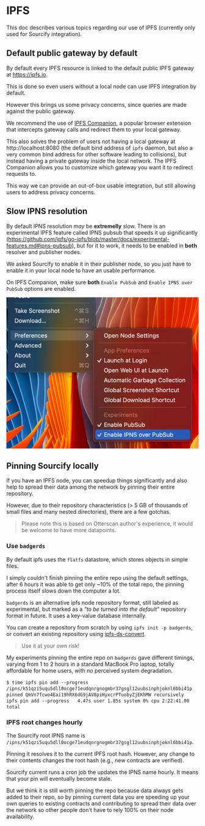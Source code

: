 # IPFS

This doc describes various topics regarding our use of IPFS (currently only used for Sourcify integration).

## Default public gateway by default

By default every IPFS resource is linked to the default public IPFS gateway at https://ipfs.io.

This is done so even users without a local node can use IPFS integration by default.

However this brings us some privacy concerns, since queries are made against the public gateway.

We recommend the use of [IPFS Companion](https://docs.ipfs.io/install/ipfs-companion/), a popular browser extension that intercepts gateway calls and redirect them to your local gateway.

This also solves the problem of users not having a local gateway at http://localhost:8080 (the default bind address of `ipfs` daemon, but also a very common bind address for other software leading to collisions), but instead having a private gateway inside the local network. The IPFS Companion allows you to customize which gateway you want it to redirect requests to.

This way we can provide an out-of-box usable integration, but still allowing users to address privacy concerns.

## Slow IPNS resolution

By default IPNS resolution _may_ be **extremelly** slow. There is an experimental IPFS feature called IPNS pubsub that speeds it up significantly (https://github.com/ipfs/go-ipfs/blob/master/docs/experimental-features.md#ipns-pubsub), but for it to work, it needs to be enabled in **both** resolver and publisher nodes.

We asked Sourcify to enable it in their publisher node, so you just have to enable it in your local node to have an usable performance.

On IPFS Companion, make sure **both** `Enable PubSub` and `Enable IPNS over PubSub` options are enabled.

![IPFS pubsub](./ipns-pubsub.png)

## Pinning Sourcify locally

If you have an IPFS node, you can speedup things significantly and also help to spread their data among the network by pinning their entire repository.

However, due to their repository characteristics (> 5 GB of thousands of small files and many nested directories), there are a few gotchas.

> Please note this is based on Otterscan author's experience, it would be welcome to have more datapoints.

### Use `badgerds`

By default ipfs uses the `flatfs` datastore, which stores objects in simple files.

I simply couldn't finish pinning the entire repo using the default settings, after 6 hours it was able to get only ~10% of the total repo, the pinning process itself slows down the computer a lot.

`badgerds` is an alternative ipfs node repository format, still labeled as experimental, but marked as a _"to be turned into the default"_ repository format in future. It uses a key-value database internally.

You can create a repository from scratch by using `ipfs init -p badgerds`, or convert an existing repository using [ipfs-ds-convert](https://github.com/ipfs/ipfs-ds-convert).

> Use it at your own risk!

My experiments pinning the entire repo on `badgerds` gave different timings, varying from 1 to 2 hours in a standard MacBook Pro laptop, totally affordable for home users, with no perceived system degradation.

```
$ time ipfs pin add --progress /ipns/k51qzi5uqu5dll0ocge71eudqnrgnogmbr37gsgl12uubsinphjoknl6bbi41p
pinned QmVn7fcwo4Eai19hRX6dG9jAV8piHyxcrPTuobyZjEKhMW recursively
ipfs pin add --progress   4.47s user 1.85s system 0% cpu 2:22:41.00 total
```

### IPFS root changes hourly

The Sourcify root IPNS name is `/ipns/k51qzi5uqu5dll0ocge71eudqnrgnogmbr37gsgl12uubsinphjoknl6bbi41p`.

Pinning it resolves it to the current IPFS root hash. However, any change to their contents changes the root hash (e.g., new contracts are verified).

Sourcify current runs a cron job the updates the IPNS name hourly. It means that your pin will eventually become stale.

But we think it is still worth pinning the repo because data always gets added to their repo, so by pinning current data you are speeding up your own queries to existing contracts and contributing to spread their data over the network so other people don't have to rely 100% on their node availability.
